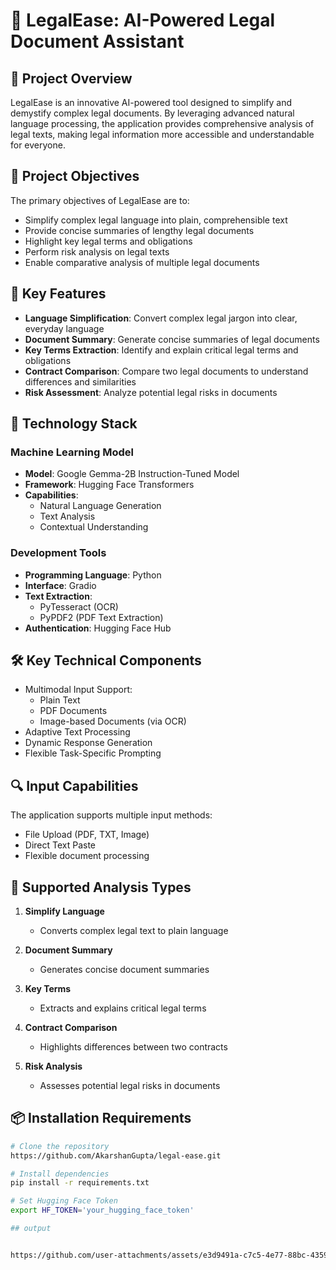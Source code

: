 
# 📜 LegalEase: AI-Powered Legal Document Assistant

## 🌟 Project Overview

LegalEase is an innovative AI-powered tool designed to simplify and demystify complex legal documents. By leveraging advanced natural language processing, the application provides comprehensive analysis of legal texts, making legal information more accessible and understandable for everyone.

## 🎯 Project Objectives

The primary objectives of LegalEase are to:
- Simplify complex legal language into plain, comprehensible text
- Provide concise summaries of lengthy legal documents
- Highlight key legal terms and obligations
- Perform risk analysis on legal texts
- Enable comparative analysis of multiple legal documents

## 🚀 Key Features

- **Language Simplification**: Convert complex legal jargon into clear, everyday language
- **Document Summary**: Generate concise summaries of legal documents
- **Key Terms Extraction**: Identify and explain critical legal terms and obligations
- **Contract Comparison**: Compare two legal documents to understand differences and similarities
- **Risk Assessment**: Analyze potential legal risks in documents

## 🤖 Technology Stack

### Machine Learning Model
- **Model**: Google Gemma-2B Instruction-Tuned Model
- **Framework**: Hugging Face Transformers
- **Capabilities**: 
  - Natural Language Generation
  - Text Analysis
  - Contextual Understanding

### Development Tools
- **Programming Language**: Python
- **Interface**: Gradio
- **Text Extraction**: 
  - PyTesseract (OCR)
  - PyPDF2 (PDF Text Extraction)
- **Authentication**: Hugging Face Hub

## 🛠️ Key Technical Components

- Multimodal Input Support:
  - Plain Text
  - PDF Documents
  - Image-based Documents (via OCR)
- Adaptive Text Processing
- Dynamic Response Generation
- Flexible Task-Specific Prompting

## 🔍 Input Capabilities

The application supports multiple input methods:
- File Upload (PDF, TXT, Image)
- Direct Text Paste
- Flexible document processing

## 🌈 Supported Analysis Types

1. **Simplify Language**
   - Converts complex legal text to plain language

2. **Document Summary**
   - Generates concise document summaries

3. **Key Terms**
   - Extracts and explains critical legal terms

4. **Contract Comparison**
   - Highlights differences between two contracts

5. **Risk Analysis**
   - Assesses potential legal risks in documents

## 📦 Installation Requirements

```bash
# Clone the repository
https://github.com/AkarshanGupta/legal-ease.git

# Install dependencies
pip install -r requirements.txt

# Set Hugging Face Token
export HF_TOKEN='your_hugging_face_token'

## output


https://github.com/user-attachments/assets/e3d9491a-c7c5-4e77-88bc-43599ed969bb


